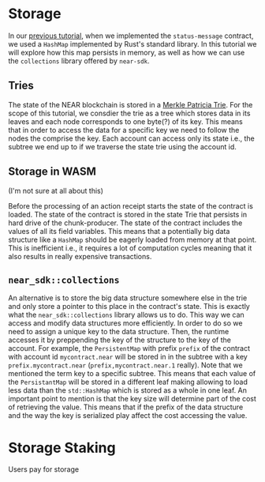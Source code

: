 # Storage

In our [previous tutorial](execution.md), when we implemented the ``status-message`` contract, we used a ``HashMap`` implemented by Rust's standard library. In this tutorial we will explore how this map persists in memory, as well as how we can use the ``collections`` library offered by ``near-sdk``.

## Tries
The state of the NEAR blockchain is stored in a [Merkle Patricia Trie](https://en.wikipedia.org/wiki/Trie). For the scope of this tutorial, we consdier the trie as a tree which stores data in its leaves and each node corresponds to one byte(?) of its key. This means that in order to access the data for a specific key we need to follow the nodes the comprise the key. Each account can access only its state i.e., the subtree we end up to if we traverse the state trie using the account id.  


## Storage in WASM

(I'm not sure at all about this)

Before the processing of an action receipt starts the state of the contract is loaded. The state of the contract is stored in the state Trie that persists in hard drive of the chunk-producer. The state of the contract includes the values of all its field variables. This means that a potentially big data structure like a ``HashMap`` should be eagerly loaded from memory at that point. This is inefficient i.e., it requires a lot of computation cycles meaning that it also results in really expensive transactions.

## ``near_sdk::collections``

An alternative is to store the big data structure somewhere else in the trie and only store a pointer to this place in the contract's state. This is exactly what the ``near_sdk::collections`` library allows us to do. This way we can access and modify data structures more efficiently. In order to do so we need to assign a unique key to the data structure. Then, the runtime accesses it by preppending the key of the structure to the key of the account. For example, the ``PersistentMap`` with prefix ``prefix`` of the contract with account id ``mycontract.near`` will be stored in in the subtree with a key ``prefix.mycontract.near`` (``prefix,mycontract.near.1`` really). Note that we mentioned the term key to a specific subtree. This means that each value of the ``PersistantMap`` will be stored in a different leaf making allowing to load less data than the ``std::HashMap`` which is stored as a whole in one leaf. An important point to mention is that the key size will determine part of the cost of retrieving the value. This means that if the prefix of the data structure and the way the key is serialized play affect the cost accessing the value. 


# Storage Staking

Users pay for storage



